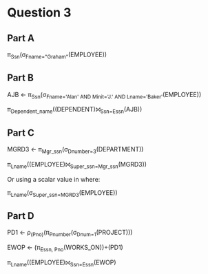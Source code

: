# Question 3

## Part A

π<sub>Ssn</sub>(σ<sub>Fname="Graham"</sub>(EMPLOYEE))

## Part B

AJB ← π<sub>Ssn</sub>(σ<sub>Fname='Alan' AND Minit='J.' AND Lname='Baker'</sub>(EMPLOYEE))

π<sub>Dependent_name</sub>((DEPENDENT)⨝<sub>Ssn=Essn</sub>(AJB))

## Part C

MGRD3 ← π<sub>Mgr_ssn</sub>(σ<sub>Dnumber=3</sub>(DEPARTMENT))

π<sub>Lname</sub>((EMPLOYEE)⨝<sub>Super_ssn=Mgr_ssn</sub>(MGRD3))

Or using a scalar value in where:

π<sub>Lname</sub>(σ<sub>Super_ssn=MGRD3</sub>(EMPLOYEE))

## Part D

PD1 ← ρ<sub>(Pno)</sub>(π<sub>Pnumber</sub>(σ<sub>Dnum=1</sub>(PROJECT)))

EWOP ← (π<sub>Essn, Pno</sub>(WORKS_ON))÷(PD1)

π<sub>Lname</sub>((EMPLOYEE)⨝<sub>Ssn=Essn</sub>(EWOP)

